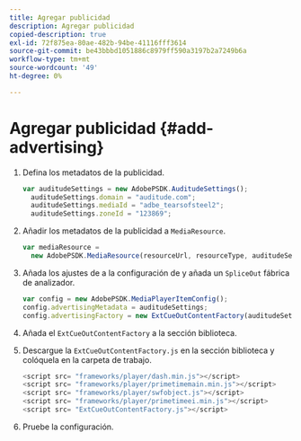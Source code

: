 ```yaml
---
title: Agregar publicidad
description: Agregar publicidad
copied-description: true
exl-id: 72f875ea-80ae-482b-94be-41116fff3614
source-git-commit: be43bbbd1051886c8979ff590a3197b2a7249b6a
workflow-type: tm+mt
source-wordcount: '49'
ht-degree: 0%

---
```


# Agregar publicidad {#add-advertising}

1. Defina los metadatos de la publicidad.

   ```js
   var auditudeSettings = new AdobePSDK.AuditudeSettings(); 
     auditudeSettings.domain = "auditude.com"; 
     auditudeSettings.mediaId = "adbe_tearsofsteel2"; 
     auditudeSettings.zoneId = "123869";
   ```

1. Añadir los metadatos de la publicidad a `MediaResource`.

   ```js
   var mediaResource =  
     new AdobePSDK.MediaResource(resourceUrl, resourceType, auditudeSettings, false);
   ```

1. Añada los ajustes de a la configuración de y añada un `SpliceOut` fábrica de analizador.

   ```js
   var config = new AdobePSDK.MediaPlayerItemConfig(); 
   config.advertisingMetadata = auditudeSettings; 
   config.advertisingFactory = new ExtCueOutContentFactory(auditudeSettings);
   ```

1. Añada el `ExtCueOutContentFactory` a la sección biblioteca.
1. Descargue la `ExtCueOutContentFactory.js` en la sección biblioteca y colóquela en la carpeta de trabajo.

   ```js
   <script src= "frameworks/player/dash.min.js"></script> 
   <script src= "frameworks/player/primetimemain.min.js"></script> 
   <script src= "frameworks/player/swfobject.js"></script> 
   <script src= "frameworks/player/primetimeei.min.js"></script> 
   <script src= "ExtCueOutContentFactory.js"></script>
   ```

1. Pruebe la configuración.
